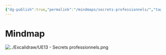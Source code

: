 ```yaml
---
{"dg-publish":true,"permalink":"/mindmaps/secrets-professionnels/","tags":["mindmaps"],"noteIcon":"2"}
---
```



# Mindmap
![../Excalidraw/UE13 - Secrets professionnels.png](/img/user/Excalidraw/UE13%20-%20Secrets%20professionnels.png)